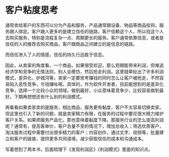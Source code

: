 # 客户粘度思考


通常卖给客户的东西可以分为产品和服务，产品通常跟设备、物品等商品挂钩，服务跟人绑定。客户跟人更多的是建立信任的链路，客户信赖这个人，所以找这个人去购买服务，特别是流程复杂一点、周期更长的服务。客户通常依靠信息，或者是信任的人的推荐去购买商品，客户跟商品之间建立的是信息的链路。

而信任渗入了人的情感，信任的持久行远胜于信息。

因此，从卖家的角度看，一个商品，如果很受欢迎，那么短期能带来利润，但难逃经济学和竞争的无情法则，别人会模仿，然后抢走利润。这里就牵扯出了许多利润模式，差异化、护城河等，卖家一定要思考赚钱的同时怎么让客户被抢走，不然容易陷入恶性竞争，亏钱赚吆喝。具体的，作为软件开发者，目前能想到的是差异化竞争，选择一个比较小众的领域，做到最好，小众意味着竞争少，比较容易做到最好。下期再想想还有什么别的利润模式。

再看看如果卖家卖的是服务，相比商品，服务更有黏度，客户不太容易切换卖家。但这里也引入了新的问题，就是卖家精力有限，在服务的过程中要花很大精力维护客户关系。如果把服务产品化，那也意味着黏度下降。那服务行业的怎么提高利润呢？通常有，提高客单价，客户总量不变的情况下，增加总收入；筛选优质客户，淘汰服务过程中需要付出很多精力的客户；内容创作，通过文字、视频等，批量建立和客户的链接，提供更多共同语境，减少获取信任的成本和沟通成本。

写着想到了两本书，后面梳理下《发现利润区》《利润模式》里面的知识点。

